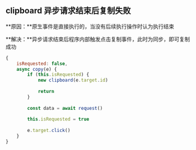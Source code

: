 ## clipboard 异步请求结束后复制失败

**原因：**原生事件是直接执行的，当没有后续执行操作时认为执行结束

**解决：**异步请求结束后程序内部触发点击复制事件，此时为同步，即可复制成功

```js
{
    isRequested: false,
    async copy(e) {
   		if (this.isRequested) {
            new clipboard(e.target.id)
            
            return
        }
        
    	const data = await request()
        
    	this.isRequested = true
        
        e.target.click()
	}
}
```

